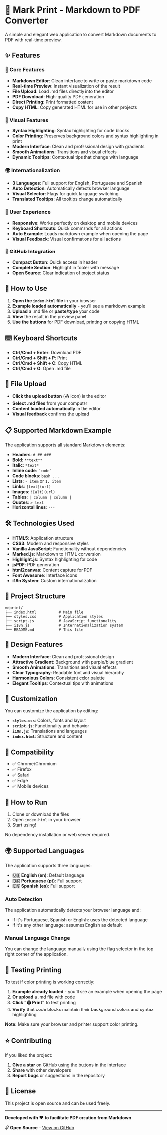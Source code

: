 # 📄 Mark Print - Markdown to PDF Converter

A simple and elegant web application to convert Markdown documents to PDF with real-time preview.

## ✨ Features

### 🎯 Core Features
- **Markdown Editor**: Clean interface to write or paste markdown code
- **Real-time Preview**: Instant visualization of the result
- **File Upload**: Load .md files directly into the editor
- **PDF Download**: High-quality PDF generation
- **Direct Printing**: Print formatted content
- **Copy HTML**: Copy generated HTML for use in other projects

### 🎨 Visual Features
- **Syntax Highlighting**: Syntax highlighting for code blocks
- **Color Printing**: Preserves background colors and syntax highlighting in print
- **Modern Interface**: Clean and professional design with gradients
- **Smooth Animations**: Transitions and visual effects
- **Dynamic Tooltips**: Contextual tips that change with language

### 🌍 Internationalization
- **3 Languages**: Full support for English, Portuguese and Spanish
- **Auto Detection**: Automatically detects browser language
- **Visual Selector**: Flags for quick language switching
- **Translated Tooltips**: All tooltips change automatically

### 📱 User Experience
- **Responsive**: Works perfectly on desktop and mobile devices
- **Keyboard Shortcuts**: Quick commands for all actions
- **Auto Example**: Loads markdown example when opening the page
- **Visual Feedback**: Visual confirmations for all actions

### 🔗 GitHub Integration
- **Compact Button**: Quick access in header
- **Complete Section**: Highlight in footer with message
- **Open Source**: Clear indication of project status

## 🚀 How to Use

1. **Open the `index.html` file** in your browser
2. **Example loaded automatically** - you'll see a markdown example
3. **Upload** a .md file or **paste/type** your code
4. **View** the result in the preview panel
5. **Use the buttons** for PDF download, printing or copying HTML

## ⌨️ Keyboard Shortcuts

- **Ctrl/Cmd + Enter**: Download PDF
- **Ctrl/Cmd + Shift + P**: Print
- **Ctrl/Cmd + Shift + C**: Copy HTML
- **Ctrl/Cmd + O**: Open .md file

## 📁 File Upload

- **Click the upload button** (📤 icon) in the editor
- **Select .md files** from your computer
- **Content loaded automatically** in the editor
- **Visual feedback** confirms the upload

## 📋 Supported Markdown Example

The application supports all standard Markdown elements:

- **Headers**: `# ## ###`
- **Bold**: `**text**`
- **Italic**: `*text*`
- **Inline code**: `` `code` ``
- **Code blocks**: ```bash ... ```
- **Lists**: `- item` or `1. item`
- **Links**: `[text](url)`
- **Images**: `![alt](url)`
- **Tables**: `| column | column |`
- **Quotes**: `> text`
- **Horizontal lines**: `---`

## 🛠️ Technologies Used

- **HTML5**: Application structure
- **CSS3**: Modern and responsive styles
- **Vanilla JavaScript**: Functionality without dependencies
- **Marked.js**: Markdown to HTML conversion
- **Highlight.js**: Syntax highlighting for code
- **jsPDF**: PDF generation
- **html2canvas**: Content capture for PDF
- **Font Awesome**: Interface icons
- **i18n System**: Custom internationalization

## 📁 Project Structure

```
mdprint/
├── index.html          # Main file
├── styles.css          # Application styles
├── script.js           # JavaScript functionality
├── i18n.js             # Internationalization system
└── README.md           # This file
```

## 🎨 Design Features

- **Modern Interface**: Clean and professional design
- **Attractive Gradient**: Background with purple/blue gradient
- **Smooth Animations**: Transitions and visual effects
- **Clear Typography**: Readable font and visual hierarchy
- **Harmonious Colors**: Consistent color palette
- **Elegant Tooltips**: Contextual tips with animations

## 🔧 Customization

You can customize the application by editing:

- **`styles.css`**: Colors, fonts and layout
- **`script.js`**: Functionality and behavior
- **`i18n.js`**: Translations and languages
- **`index.html`**: Structure and content

## 📱 Compatibility

- ✅ Chrome/Chromium
- ✅ Firefox
- ✅ Safari
- ✅ Edge
- ✅ Mobile devices

## 🚀 How to Run

1. Clone or download the files
2. Open `index.html` in your browser
3. Start using!

No dependency installation or web server required.

## 🌍 Supported Languages

The application supports three languages:

- **🇺🇸 English (en)**: Default language
- **🇧🇷 Portuguese (pt)**: Full support
- **🇪🇸 Spanish (es)**: Full support

### Auto Detection

The application automatically detects your browser language and:
- If it's Portuguese, Spanish or English: uses the detected language
- If it's any other language: assumes English as default

### Manual Language Change

You can change the language manually using the flag selector in the top right corner of the application.

## 🧪 Testing Printing

To test if color printing is working correctly:

1. **Example already loaded** - you'll see an example when opening the page
2. **Or upload** a .md file with code
3. **Click "🖨️ Print"** to test printing
4. **Verify** that code blocks maintain their background colors and syntax highlighting

**Note:** Make sure your browser and printer support color printing.

## ⭐ Contributing

If you liked the project:

1. **Give a star** on GitHub using the buttons in the interface
2. **Share** with other developers
3. **Report bugs** or suggestions in the repository

## 📄 License

This project is open source and can be used freely.

---

**Developed with ❤️ to facilitate PDF creation from Markdown**

🔓 **Open Source** - [View on GitHub](https://github.com/souzara/mark-print) 